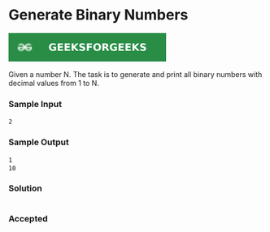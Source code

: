 # Generate Binary Numbers

[![Problem Link](../assets/gfg.svg)](https://practice.geeksforgeeks.org/problems/generate-binary-numbers-1587115620/1/#)

Given a number N. The task is to generate and print all binary numbers with decimal values from 1 to N.

### Sample Input
```
2
```
### Sample Output
```
1
10
```

### Solution
```cpp

```

### Accepted

